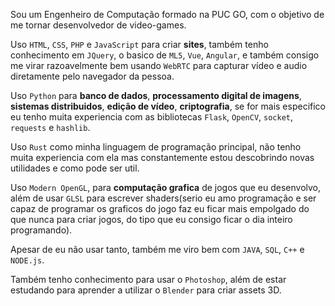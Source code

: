 
Sou um Engenheiro de Computação formado na PUC GO, com o objetivo de me tornar desenvolvedor de video-games.

Uso <code>HTML</code>, <code>CSS</code>, <code>PHP</code> e <code>JavaScript</code> para criar <b>sites</b>, também tenho conhecimento em <code>JQuery</code>, o basico de <code>ML5</code>, <code>Vue</code>, <code>Angular</code>, e também consigo me virar razoavelmente bem usando <code>WebRTC</code> para capturar vídeo e audio diretamente pelo navegador da pessoa.

Uso <code>Python</code> para <b>banco de dados</b>, <b>processamento digital de imagens</b>, <b>sistemas distribuidos</b>, <b>edição de vídeo</b>, <b>criptografia</b>, se for mais especifico eu tenho muita experiencia com as bibliotecas <code>Flask</code>, <code>OpenCV</code>, <code>socket</code>, <code>requests</code> e <code>hashlib</code>.

Uso <code>Rust</code> como minha linguagem de programação principal, não tenho muita experiencia com ela mas constantemente estou descobrindo novas utilidades e como pode ser util.

Uso <code>Modern OpenGL</code>, para <b>computação grafica</b> de jogos que eu desenvolvo, além de usar <code>GLSL</code> para escrever shaders(serio eu amo programação e ser capaz de programar os graficos do jogo faz eu ficar mais empolgado do que nunca para criar jogos, do tipo que eu consigo ficar o dia inteiro programando).

Apesar de eu não usar tanto, também me viro bem com <code>JAVA</code>, <code>SQL</code>, <code>C++</code> e <code>NODE.js</code>.

Também tenho conhecimento para usar o <code>Photoshop</code>, além de estar estudando para aprender a utilizar o <code>Blender</code> para criar assets 3D.
